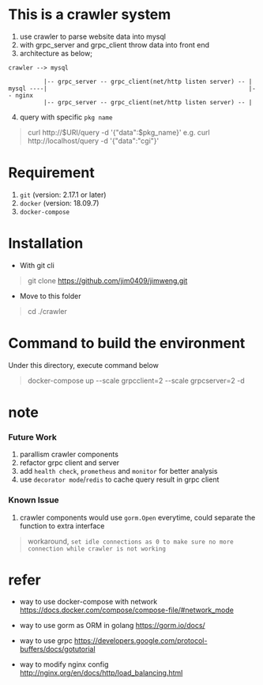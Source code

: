 # This is a crawler system
1. use crawler to parse website data into mysql
2. with grpc_server and grpc_client throw data into front end
3. architecture as below;
```
crawler --> mysql

          |-- grpc_server -- grpc_client(net/http listen server) -- |
mysql ----|                                                         |-- nginx
          |-- grpc_server -- grpc_client(net/http listen server) -- |
```
4. query with specific `pkg name`
> curl http://$URI/query -d '{"data":$pkg_name}'
> e.g. curl http://localhost/query -d '{"data":"cgi"}'

# Requirement
1. `git` (version: 2.17.1 or later)
2. `docker` (version: 18.09.7)
3. `docker-compose`

# Installation
- With git cli
> git clone https://github.com/jim0409/jimweng.git
- Move to this folder
> cd ./crawler

# Command to build the environment
Under this directory, execute command below
> docker-compose up --scale grpcclient=2 --scale grpcserver=2 -d

# note
### Future Work
1. parallism crawler components
2. refactor grpc client and server
3. add `health check`, `prometheus` and `monitor` for better analysis
4. use `decorator mode`/`redis` to cache query result in grpc client

### Known Issue
1. crawler components would use `gorm.Open` everytime, could separate the function to extra interface
> workaround, `set idle connections as 0 to make sure no more connection while crawler is not working`

# refer
- way to use docker-compose with network
https://docs.docker.com/compose/compose-file/#network_mode

- way to use gorm as ORM in golang
https://gorm.io/docs/

- way to use grpc
https://developers.google.com/protocol-buffers/docs/gotutorial

- way to modify nginx config
http://nginx.org/en/docs/http/load_balancing.html